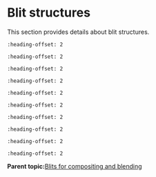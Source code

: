 # Blit structures

This section provides details about blit structures.


```{include} ../topics/vg_lite_buffer_t_structure.md
:heading-offset: 2
```

```{include} ../topics/vg_lite_color_key_t_structure.md
:heading-offset: 2
```

```{include} ../topics/vg_lite_color_key4_t_structure.md
:heading-offset: 2
```

```{include} ../topics/vg_lite_matrix_t_structure.md
:heading-offset: 2
```

```{include} ../topics/vg_lite_path_t_structure_003.md
:heading-offset: 2
```

```{include} ../topics/vg_lite_rectangle_t_structure.md
:heading-offset: 2
```

```{include} ../topics/vg_lite_point_t_structure.md
:heading-offset: 2
```

```{include} ../topics/vg_lite_point4_t_structure.md
:heading-offset: 2
```

```{include} ../topics/vg_lite_float_point_t_structure.md
:heading-offset: 2
```

```{include} ../topics/vg_lite_float_point4_t_structure.md
:heading-offset: 2
```

**Parent topic:**[Blits for compositing and blending](../topics/blits_for_compositing_and_blending.md)

